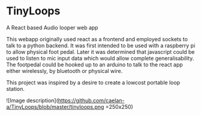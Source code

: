 # TinyLoops
A React based Audio looper web app

This webapp originally used react as a frontend and employed sockets to talk to a python backend. It was first intended to be used with a raspberry pi to allow physical foot pedal.
Later it was determined that javascript could be used to listen to mic input data which would allow complete generalisability. 
The footpedal could be hooked up to an arduino to talk to the react app either wirelessly, by bluetooth or physical wire.

This project was inspired by a desire to create a lowcost portable loop station.

![Image description](https://github.com/caelan-a/TinyLoops/blob/master/tinyloops.png =250x250)
